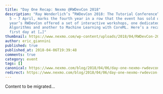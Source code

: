 ```yaml
---
title: "Day One Recap: Nexmo @RWDevCon 2018"
description: "Ray Wenderlich’s “RWDevCon 2018: The Tutorial Conference”, held on
  5 – 7 April, marks the fourth year in a row that the event has sold out. This
  year’s RWDevCon offered a set of interactive workshops, one dedicated to Swift
  Algorithms and another to Machine Learning with CoreML. Here’s a recap of our
  first day at […]"
thumbnail: https://www.nexmo.com/wp-content/uploads/2018/04/RWDevCon-2018-banner.png
author: eric_giannini
published: true
published_at: 2018-04-06T19:39:48
comments: true
category: event
tags: []
canonical: https://www.nexmo.com/blog/2018/04/06/day-one-nexmo-rwdevcon-2018-dr
redirect: https://www.nexmo.com/blog/2018/04/06/day-one-nexmo-rwdevcon-2018-dr
---
```

Content to be migrated...
